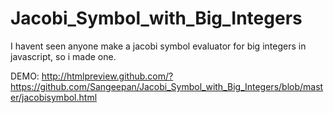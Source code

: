 Jacobi_Symbol_with_Big_Integers
===============================

I havent seen anyone make a jacobi symbol evaluator for big integers in javascript, so i made one.

DEMO: http://htmlpreview.github.com/?https://github.com/Sangeepan/Jacobi_Symbol_with_Big_Integers/blob/master/jacobisymbol.html
